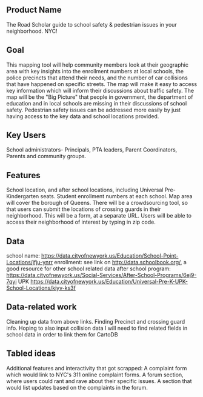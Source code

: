 ## Product Name

The Road Scholar guide to school safety & pedestrian issues in your neighborhood. NYC! 

## Goal

This mapping tool will help community members look at their geographic area with key insights into the enrollment numbers at local schools, the police precincts that attend their needs, and the number of car collisions that have happened on specific streets. The map will make it easy to access key information which will inform their discussions about traffic safety. The map will be the "Big Picture" that people in government, the department of education and in local schools are missing in their discussions of school safety. Pedestrian safety issues can be addressed more easily by just having access to the key data and school locations provided. 

## Key Users
School administrators- Principals, PTA leaders, Parent Coordinators, Parents and community groups. 



## Features
School location, and after school locations, including Universal Pre-Kindergarten seats.
Student enrollment numbers at each school. 
Map area will cover the borough of Queens.
There will be a crowdsourcing tool, so that users can submit the locations of crossing guards in their neighborhood. This will be a form, at a separate URL.
Users will be able to access their neighborhood of interest by typing in zip code. 


## Data

school name: https://data.cityofnewyork.us/Education/School-Point-Locations/jfju-ynrr
enrollment: see link on http://data.schoolbook.org/, a good resource for other school related data
after school program: https://data.cityofnewyork.us/Social-Services/After-School-Programs/6ej9-7qyi
UPK https://data.cityofnewyork.us/Education/Universal-Pre-K-UPK-School-Locations/kiyv-ks3f


## Data-related work

Cleaning up data from above links. 
Finding Precinct and crossing guard info. 
Hoping to also input collision data
I will need to find related fields in school data in order to link them for CartoDB 

## Tabled ideas
Additional features and interactivity that got scrapped:
A complaint form which would link to NYC's 311 online complaint forms.
A forum section, where users could rant and rave about their specific issues. 
A section that would list updates based on the complaints in the forum.